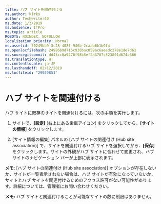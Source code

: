 ```yaml
---
title: ハブ サイトを関連付ける
ms.author: kirks
author: Techwriter40
ms.date: 1/3/2019
ms.audience: ITPro
ms.topic: article
ROBOTS: NOINDEX, NOFOLLOW
localization_priority: Normal
ms.assetid: 50249bb9-3c28-408f-946b-2caab6b1b9f4
ms.openlocfilehash: 24986b9d715c930bac058ac6aeedc278e1de7d61
ms.sourcegitcommit: dd43cc0a9470f98b8ef2a3787c823801d674c666
ms.translationtype: HT
ms.contentlocale: ja-JP
ms.lasthandoff: 02/12/2019
ms.locfileid: "29920851"
---
```

# <a name="associate-a-hub-site"></a>ハブ サイトを関連付ける

ハブ サイトに既存のサイトを関連付けるには、次の手順を実行します。
  
1. サイトで、**[設定]** (右上にある歯車アイコン) をクリックしてから、**[サイトの情報]** をクリックします。 
    
2. [サイト情報の編集] パネルの [ハブ サイトの関連付け (Hub site association)] で、サイトを関連付けるハブ サイトを選択してから、**[保存]** をクリックします。サイトの外観がハブ サイトに合わせて変更され、ハブ サイトのナビゲーション バーが上部に表示されます。 
    
 **メモ**: [ハブ サイトの関連付け (Hub site association)] オプションが存在しないか、サイトが一覧表示されない場合は、ハブ サイトが有効になっていないか、サイトとハブ サイトを関連付けるためのアクセス許可がない可能性があります。詳細については、管理者にお問い合わせください。 
  
 **メモ:** ハブ サイトと関連付けることが可能なサイトの数に制限はありません。 
  

